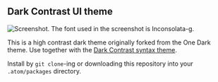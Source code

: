 ## Dark Contrast UI theme

![Screenshot. The font used in the screenshot is [Inconsolata-g](http://www.fantascienza.net/leonardo/ar/inconsolatag/inconsolata-g_font.zip).](https://cloud.githubusercontent.com/assets/839577/20062956/cec32efc-a505-11e6-9187-c85da1d7c8bb.png)

This is a high contrast dark theme originally forked from the One Dark theme. Use together with the [Dark Contrast syntax theme](https://github.com/KonradHoeffner/dark-contrast-syntax).

Install by `git clone`-ing or downloading this repository into your `.atom/packages` directory.

